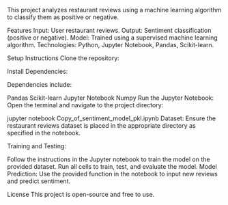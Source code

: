 This project analyzes restaurant reviews using a machine learning algorithm to classify them as positive or negative.

Features
Input: User restaurant reviews.
Output: Sentiment classification (positive or negative).
Model: Trained using a supervised machine learning algorithm.
Technologies: Python, Jupyter Notebook, Pandas, Scikit-learn.

Setup Instructions
Clone the repository:



Install Dependencies:


Dependencies include:

Pandas
Scikit-learn
Jupyter Notebook
Numpy
Run the Jupyter Notebook:
Open the terminal and navigate to the project directory:


jupyter notebook Copy_of_sentiment_model_pkl.ipynb
Dataset:
Ensure the restaurant reviews dataset is placed in the appropriate directory as specified in the notebook.

Training and Testing:

Follow the instructions in the Jupyter notebook to train the model on the provided dataset.
Run all cells to train, test, and evaluate the model.
Model Prediction:
Use the provided function in the notebook to input new reviews and predict sentiment.

License
This project is open-source and free to use.


